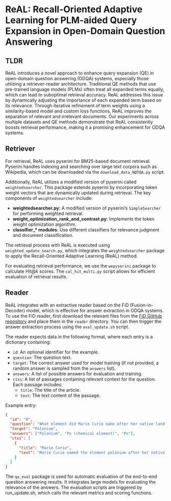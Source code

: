 # ReAL: Recall-Oriented Adaptive Learning for PLM-aided Query Expansion in Open-Domain Question Answering

## TLDR

ReAL introduces a novel approach to enhance query expansion (QE) in open-domain question answering (ODQA) systems, especially those utilizing a retriever-reader architecture. Traditional QE methods that use pre-trained language models (PLMs) often treat all expanded terms equally, which can lead to suboptimal retrieval accuracy. ReAL addresses this issue by dynamically adjusting the importance of each expanded term based on its relevance. Through iterative refinement of term weights using a similarity-based model and custom loss functions, ReAL improves the separation of relevant and irrelevant documents. Our experiments across multiple datasets and QE methods demonstrate that ReAL consistently boosts retrieval performance, making it a promising enhancement for ODQA systems.

## Retriever

For retrieval, ReAL uses pyserini for BM25-based document retrieval. Pyserini handles indexing and searching over large text corpora such as Wikipedia, which can be downloaded via the `download_data_NQTQA.py` script.

Additionally, ReAL utilizes a modified version of pyserini called `weightedsearcher`. This package extends pyserini by incorporating token weight vectors that are dynamically updated during retrieval. The key components of `weightedsearcher` include:

- **weightedsearcher.py**: A modified version of pyserini’s `SimpleSearcher` for performing weighted retrieval.
- **weight_optimization_rank_and_contrast.py**: Implements the token weight optimization algorithm.
- **classifier_\* modules**: Use different classifiers for relevance judgment and document classification.

The retrieval process with ReAL is executed using `weighted_update_search.py`, which integrates the `weightedsearcher` package to apply the Recall-Oriented Adaptive Learning (ReAL) method.

For evaluating retrieval performance, we use the `wepyserini` package to calculate Hit@k scores. The `cal_hit_multi.py` script allows for efficient evaluation of retrieval results.

## Reader

ReAL integrates with an extractive reader based on the FiD (Fusion-in-Decoder) model, which is effective for answer extraction in ODQA systems. To use the FiD reader, first download the relevant files from the [FiD GitHub repository](https://github.com/facebookresearch/FiD) and place them in the `reader` directory. You can then trigger the answer extraction process using the `eval_update.sh` script.

The reader expects data in the following format, where each entry is a dictionary containing:
  - `id`: An optional identifier for the example.
  - `question`: The question text.
  - `target`: The correct answer used for model training (if not provided, a random answer is sampled from the `answers` list).
  - `answers`: A list of possible answers for evaluation and training.
  - `ctxs`: A list of passages containing relevant context for the question. Each passage includes:
    - `title`: The title of the article.
    - `text`: The text content of the passage.

Example entry:

```json
{
  "id": "0",
  "question": "What element did Marie Curie name after her native land?",
  "target": "Polonium",
  "answers": ["Polonium", "Po (chemical element)", "Po"],
  "ctxs": [
    {
      "title": "Marie Curie",
      "text": "Marie Curie named the element polonium after her native Poland..."
    }
  ]
}
```
The `qa_eval` package is used for automatic evaluation of the end-to-end question answering results. It integrates large models for evaluating the relevance of the answers. The evaluation scripts are triggered by run_update.sh, which calls the relevant metrics and scoring functions.

